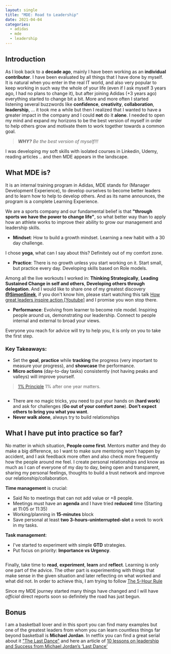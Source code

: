 ```yaml
---
layout: single 
title: "MDE: Road to Leadership"
date: 2021-04-04
categories: 
  - adidas
  - mde
  - leadership
---
```


## Introduction
As I look back to a **decade ago**, mainly I have been working as an **individual contributor**. I have been evaluated by all things that I have done by myself. It is natural when you enter in the real IT world, and also very popular to keep working in such way the whole of your life (even if I ask myself 3 years ago, I had no plans to change it), but after joining Adidas (+3 years ago) everything started to change bit a bit. 
More and more often I started listening several buzzwords like **confidence**, **creativity**, **collaboration**, **leadership**, ... it took me a while but then I realized that I wanted to have a greater impact in the company and I could **not** do it **alone**. I needed to open my mind and expand my horizons to be the best version of myself in order to help others grow and motivate them to work together towards a common goal.

> <cite>**WHY?** Be the best version of myself!!!</cite>

I was developing my soft skills with isolated courses in Linkedin, Udemy, reading articles .. and then MDE appears in the landscape.

## What MDE is?
It is an internal training program in Adidas, MDE stands for (Manager Development Experience), to develop ourselves to become better leaders and to learn how to help to develop others. And as its name announces, the program is a complete Learning Experience.

We are a sports company and our fundamental belief is that **"through sports we have the power to change life"**, so what better way than to apply how an athlete works to improve their ability to grow our management and leadership skills. 
* **Mindset**: How to build a growth mindset. Learning a new habit with a 30 day challenge.


I chose **yoga**, what can I say about this?  Definitely out of my comfort zone.
* **Practice**: There is no growth unless you start working on it. Start small, but practice every day. Developing skills based on Role models. 


Among all the live workouts I worked in: **Thinking Strategically**, **Leading Sustained Change in self and others**, **Developing others through delegation**. And I would like to share one of my greatest discovery **[@SimonSinek](https://twitter.com/simonsinek)**, if you don't know him, please start watching this talk [How great leaders inspire action [Youtube]](https://www.youtube.com/watch?v=qp0HIF3SfI4) and I promise you won stop there.
* **Performance**: Evolving from learner to become role model. Inspiring people around us, demonstrating our leadership. Connect to people internal and external to broad your views. 


Everyone you reach for advice will try to help you, it is only on you to take the first step.

### Key Takeaways:
- Set the **goal**, **practice** while **tracking** the progress (very important to measure your progress), and **showcase** the performance.
- **Micro actions** (day-to-day tasks) consistently (not having peaks and valleys) will improve yourself.
> [1% Principle](https://strategicmentors.co.uk/the-1-principle) 1% after one year matters.
<figure style="width: 200px" class="align-center">
  <img src="{{ site.url }}{{ site.baseurl }}/assets/img/1_principle.png" alt="">
</figure> 

- There are no magic tricks, you need to put your hands on (**hard work**) and ask for challenges (**Go out of your comfort zone**). **Don’t expect others to bring you what you want**.  
- **Never walk alone**, always try to build relationships

## What I have put into practice so far?

No matter in which situation, **People come first**. Mentors matter and they do make a big difference, so I want to make sure mentoring won't happen by accident, and I ask feedback more often and also check more frequently how the people around me feel. I create personal relationships and know as much as I can of everyone of my day to day, being open and transparent, sharing my personal feelings, thoughts to build a trust network and improve our relationship/collaboration.

**Time management** is crucial:
- Said No to meetings that can not add value or +8 people.
- Meetings must have an **agenda** and I have tried **reduced** time (Starting at 11:05 or 11:35)
- Working/planning in **15-minutes** block
- Save personal at least **two 3-hours-uninterrupted-slot** a week to work in my tasks.

**Task management**: 
- I've started to experiment with simple **GTD** strategies.
- Put focus on priority: **Importance vs Urgency**.
<figure class="align-center">
  <img src="{{ site.url }}{{ site.baseurl }}/assets/img/matrix-eisenhower.jpg" alt="">
</figure>

Finally, take time to **read**, **experiment**, **learn** and **reflect**. Learning is only one part of the advice. The other part is experimenting with things that make sense in the given situation and later reflecting on what worked and what did not. In order to achieve this, I am trying to follow [The 5-Hour Rule](https://www.entrepreneur.com/article/317602)


Since my MDE journey started many things have changed and I will have _official_ direct reports soon so definitely the road has just begun. 


## Bonus
I am a basketball lover and in this sport you can find many examples but one of the greatest leaders from whom you can learn countless things far beyond basketball is **Michael Jordan**. In netflix you can find a great serial about it ["The Last Dance"](https://www.netflix.com/title/80203144) and here an article of [10 lessons on leadership and Success from Michael Jordan’s ‘Last Dance’](https://medium.com/swlh/10-lessons-on-leadership-and-success-from-michael-jordans-last-dance-6aebc4f87d9)





